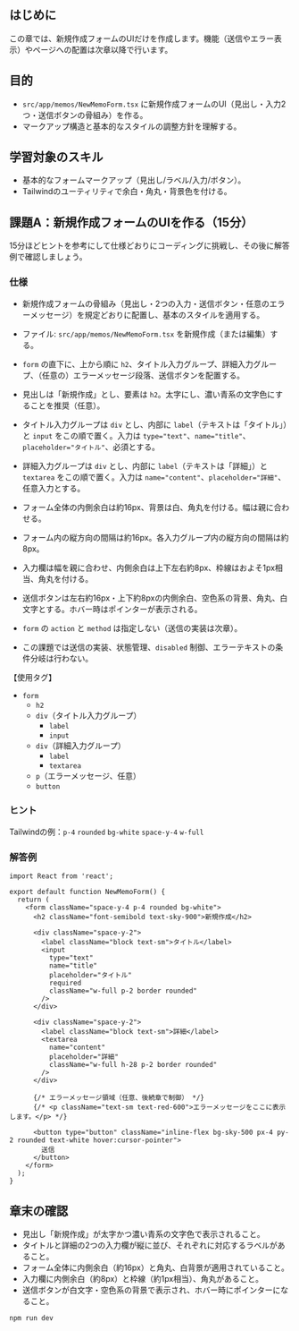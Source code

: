 ## はじめに

この章では、新規作成フォームのUIだけを作成します。機能（送信やエラー表示）やページへの配置は次章以降で行います。

## 目的

- `src/app/memos/NewMemoForm.tsx` に新規作成フォームのUI（見出し・入力2つ・送信ボタンの骨組み）を作る。
- マークアップ構造と基本的なスタイルの調整方針を理解する。

## 学習対象のスキル

- 基本的なフォームマークアップ（見出し/ラベル/入力/ボタン）。
- Tailwindのユーティリティで余白・角丸・背景色を付ける。

## 課題A：新規作成フォームのUIを作る（15分）

15分ほどヒントを参考にして仕様どおりにコーディングに挑戦し、その後に解答例で確認しましょう。

### 仕様

- 新規作成フォームの骨組み（見出し・2つの入力・送信ボタン・任意のエラーメッセージ）を規定どおりに配置し、基本のスタイルを適用する。

- ファイル: `src/app/memos/NewMemoForm.tsx` を新規作成（または編集）する。
- `form` の直下に、上から順に `h2`、タイトル入力グループ、詳細入力グループ、（任意の）エラーメッセージ段落、送信ボタンを配置する。
- 見出しは「新規作成」とし、要素は `h2`。太字にし、濃い青系の文字色にすることを推奨（任意）。
- タイトル入力グループは `div` とし、内部に `label`（テキストは「タイトル」）と `input` をこの順で置く。入力は `type="text"`、`name="title"`、`placeholder="タイトル"`、必須とする。
- 詳細入力グループは `div` とし、内部に `label`（テキストは「詳細」）と `textarea` をこの順で置く。入力は `name="content"`、`placeholder="詳細"`、任意入力とする。
- フォーム全体の内側余白は約16px、背景は白、角丸を付ける。幅は親に合わせる。
- フォーム内の縦方向の間隔は約16px。各入力グループ内の縦方向の間隔は約8px。
- 入力欄は幅を親に合わせ、内側余白は上下左右約8px、枠線はおよそ1px相当、角丸を付ける。
- 送信ボタンは左右約16px・上下約8pxの内側余白、空色系の背景、角丸、白文字とする。ホバー時はポインターが表示される。
- `form` の `action` と `method` は指定しない（送信の実装は次章）。
- この課題では送信の実装、状態管理、`disabled` 制御、エラーテキストの条件分岐は行わない。

【使用タグ】
- `form`
  - `h2`
  - `div`（タイトル入力グループ）
    - `label`
    - `input`
  - `div`（詳細入力グループ）
    - `label`
    - `textarea`
  - `p`（エラーメッセージ、任意）
  - `button`

### ヒント

Tailwindの例：`p-4` `rounded` `bg-white` `space-y-4` `w-full`

### 解答例

```tsx
import React from 'react';

export default function NewMemoForm() {
  return (
    <form className="space-y-4 p-4 rounded bg-white">
      <h2 className="font-semibold text-sky-900">新規作成</h2>

      <div className="space-y-2">
        <label className="block text-sm">タイトル</label>
        <input
          type="text"
          name="title"
          placeholder="タイトル"
          required
          className="w-full p-2 border rounded"
        />
      </div>

      <div className="space-y-2">
        <label className="block text-sm">詳細</label>
        <textarea
          name="content"
          placeholder="詳細"
          className="w-full h-28 p-2 border rounded"
        />
      </div>

      {/* エラーメッセージ領域（任意、後続章で制御） */}
      {/* <p className="text-sm text-red-600">エラーメッセージをここに表示します。</p> */}

      <button type="button" className="inline-flex bg-sky-500 px-4 py-2 rounded text-white hover:cursor-pointer">
        送信
      </button>
    </form>
  );
}
```

## 章末の確認

- 見出し「新規作成」が太字かつ濃い青系の文字色で表示されること。
- タイトルと詳細の2つの入力欄が縦に並び、それぞれに対応するラベルがあること。
- フォーム全体に内側余白（約16px）と角丸、白背景が適用されていること。
- 入力欄に内側余白（約8px）と枠線（約1px相当）、角丸があること。
- 送信ボタンが白文字・空色系の背景で表示され、ホバー時にポインターになること。

```bash
npm run dev
```
